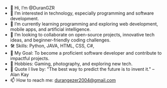 - 👋 Hi, I’m @DuranGZR  
- 👀 I’m interested in technology, especially programming and software development.  
- 🌱 I’m currently learning programming and exploring web development, mobile apps, and artificial intelligence.  
- 💞️ I’m looking to collaborate on open-source projects, innovative tech ideas, and beginner-friendly coding challenges.  
- 🛠 Skills: Python, JAVA, HTML, CSS, C#,    
- 🎯 My Goal: To become a proficient software developer and contribute to impactful projects.  
- 🎨 Hobbies: Gaming, photography, and exploring new tech.  
- 🌟 Quote I live by: "The best way to predict the future is to invent it." – Alan Kay  
- 📫 How to reach me: durangezer2004@gmail.com  
